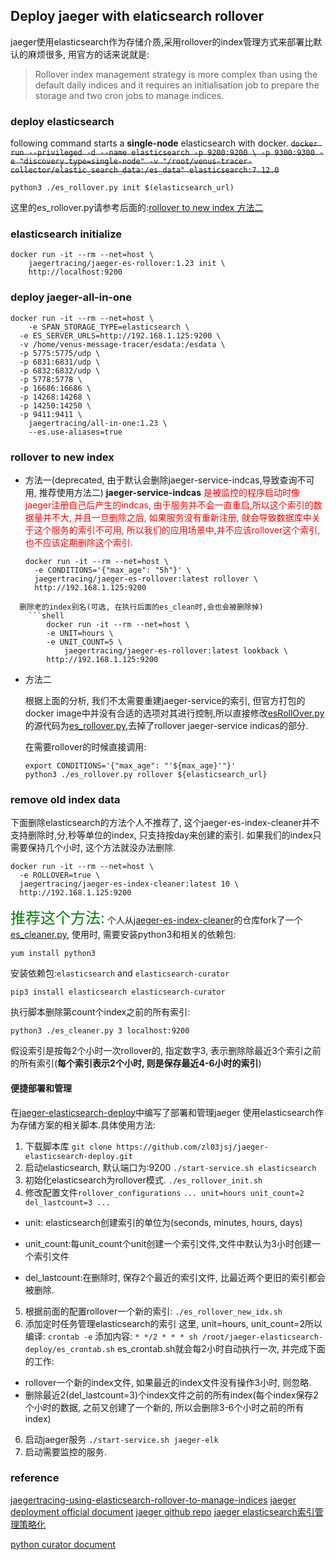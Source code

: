 ## Deploy jaeger with elaticsearch rollover

jaeger使用elasticsearch作为存储介质,采用rollover的index管理方式来部署比默认的麻烦很多, 用官方的话来说就是:

> Rollover index management strategy is more complex than using the default daily indices and it requires an initialisation job to prepare the storage and two cron jobs to manage indices.

### deploy elasticsearch

following command starts a **single-node** elasticsearch with docker.
~~`docker run --privileged -d --name elasticsearch -p 9200:9200 \
	-p 9300:9300
	-e "discovery.type=single-node"
	-v "/root/venus-tracer-collector/elastic_search_data:/es_data"
	elasticsearch:7.12.0`~~

`python3 ./es_rollover.py init $(elasticsearch_url)`

这里的es_rollover.py请参考后面的:[rollover to new index 方法二](#rollover_nex_idx_2)

### elasticsearch initialize

```shell
docker run -it --rm --net=host \ 
	jaegertracing/jaeger-es-rollover:1.23 init \
	http://localhost:9200
```

### deploy jaeger-all-in-one

```shell
docker run -it --rm --net=host \
	-e SPAN_STORAGE_TYPE=elasticsearch \
  -e ES_SERVER_URLS=http://192.168.1.125:9200 \
  -v /home/venus-message-tracer/esdata:/esdata \
  -p 5775:5775/udp \
  -p 6831:6831/udp \
  -p 6832:6832/udp \
  -p 5778:5778 \
  -p 16686:16686 \
  -p 14268:14268 \
  -p 14250:14250 \
  -p 9411:9411 \
	jaegertracing/all-in-one:1.23 \
	--es.use-aliases=true
```

### rollover to new index

- 方法一(deprecated, 由于默认会删除jaeger-service-indcas,导致查询不可用, 推荐使用方法二)
  **jaeger-service-indcas** <font color=red>是被监控的程序启动时像jaeger注册自己后产生的indcas, 
  由于服务并不会一直重启,所以这个索引的数据量并不大,
  并且一旦删除之后, 如果服务没有重新注册, 就会导致数据库中关于这个服务的索引不可用,
  所以我们的应用场景中,并不应该rollover这个索引, 也不应该定期删除这个索引.
  </font>

  ```shell
  docker run -it --rm --net=host \ 
    -e CONDITIONS='{"max_age": "5h"}' \
    jaegertracing/jaeger-es-rollover:latest rollover \
    http://192.168.1.125:9200 
```
  删除老的index别名(可选, 在执行后面的es_clean时,会也会被删除掉)
    ```shell
		docker run -it --rm --net=host \
		-e UNIT=hours \
		-e UNIT_COUNT=5 \
			jaegertracing/jaeger-es-rollover:latest lookback \
		http://192.168.1.125:9200
```
- <span id='rollover_nex_idx_2'>方法二</span>

  根据上面的分析, 我们不太需要重建jaeger-service的索引, 但官方打包的docker image中并没有合适的选项对其进行控制,所以直接修改[esRollOver.py](https://raw.githubusercontent.com/jaegertracing/jaeger/master/plugin/storage/es/esRollover.py)的源代码为[es_rollover.py](https://raw.githubusercontent.com/zl03jsj/jaeger-elasticsearch-deploy/master/es_rollover.py),去掉了rollover jaeger-service indicas的部分.

  在需要rollover的时候直接调用:
  ```shell
  export CONDITIONS='{"max_age": "'${max_age}'"}'
  python3 ./es_rollover.py rollover ${elasticsearch_url}
  ```

### remove old index data

下面删除elasticsearch的方法个人不推荐了, 这个jaeger-es-index-cleaner并不支持删除时,分,秒等单位的index, 只支持按day来创建的索引.
如果我们的index只需要保持几个小时, 这个方法就没办法删除.
  ```shell
docker run -it --rm --net=host \
	-e ROLLOVER=true \
	jaegertracing/jaeger-es-index-cleaner:latest 10 \
	http://192.168.1.125:9200
  ```

<font color=green weight=20 size=5>推荐这个方法:</font>
个人从[jaeger-es-index-cleaner](https://github.com/jaegertracing/jaeger/blob/master/plugin/storage/es/esCleaner.py)的仓库fork了一个 [es_cleaner.py](https://raw.githubusercontent.com/zl03jsj/jaeger-elasticsearch-deploy/master/es_cleaner.py), 使用时, 需要安装python3和相关的依赖包:

```shell
yum install python3 
```

安装依赖包:`elasticsearch` and `elasticsearch-curator`
```shell
pip3 install elasticsearch elasticsearch-curator
```

执行脚本删除第count个index之前的所有索引:
```shell
python3 ./es_cleaner.py 3 localhost:9200
```
假设索引是按每2个小时一次rollover的, 指定数字3, 表示删除除最近3个索引之前的所有索引(**每个索引表示2个小时, 则是保存最近4-6小时的索引**)

#### 便捷部署和管理

在[jaeger-elasticsearch-deploy](https://github.com/zl03jsj/jaeger-elasticsearch-deploy.git)中编写了部署和管理jaeger 使用elasticsearch作为存储方案的相关脚本.具体使用方法:

1. 下载脚本库
```git clone https://github.com/zl03jsj/jaeger-elasticsearch-deploy.git```
2. 启动elasticsearch, 默认端口为:9200
```./start-service.sh elasticsearch```
3. 初始化elasticsearch为rollover模式.
```./es_rollover_init.sh```
4. 修改配置文件`rollover_configurations`
`...
unit=hours
unit_count=2
del_lastcount=3
...
`
- unit: elasticsearch创建索引的单位为(seconds, minutes, hours, days)

- unit_count:每unit_count个unit创建一个索引文件,文件中默认为3小时创建一个索引文件

- del_lastcount:在删除时, 保存2个最近的索引文件, 比最近两个更旧的索引都会被删除.

5. 根据前面的配置rollover一个新的索引:
```./es_rollover_new_idx.sh```
5. 添加定时任务管理elasticsearch的索引
这里, unit=hours, unit_count=2所以编译:
```crontab -e```
添加内容:
```* */2 * * * sh /root/jaeger-elasticsearch-deploy/es_crontab.sh```
 es_crontab.sh就会每2小时自动执行一次, 
并完成下面的工作:
- rollover一个新的index文件, 如果最近的index文件没有操作3小时, 则忽略.
- 删除最近2(del_lastcount=3)个index文件之前的所有index(每个index保存2个小时的数据, 之前又创建了一个新的, 所以会删除3-6个小时之前的所有index)
6. 启动jaeger服务
```./start-service.sh jaeger-elk```
7. 启动需要监控的服务.

### reference

[jaegertracing-using-elasticsearch-rollover-to-manage-indices](https://medium.com/jaegertracing/using-elasticsearch-rollover-to-manage-indices-8b3d0c77915d)
[jaeger deployment official document](https://www.jaegertracing.io/docs/1.23/deployment/)
[jaeger github repo](https://github.com/jaegertracing/jaeger)
[jaeger elasticsearch索引管理策略化](https://www.jaegertracing.io/docs/1.23/deployment/#elasticsearch-ilm-support)

[python curator document](https://curator.readthedocs.io/en/latest/index.html)

